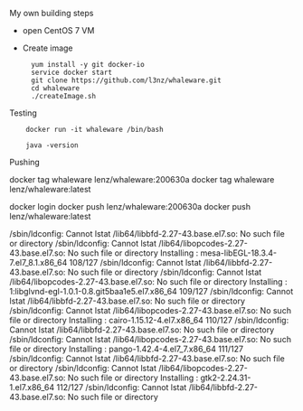 
My own building steps

- open CentOS 7 VM
- Create image


		yum install -y git docker-io
		service docker start
		git clone https://github.com/l3nz/whaleware.git
		cd whaleware
		./createImage.sh


Testing

		docker run -it whaleware /bin/bash

		java -version



Pushing

docker tag whaleware lenz/whaleware:200630a
docker tag whaleware lenz/whaleware:latest




docker login
docker push lenz/whaleware:200630a
docker push lenz/whaleware:latest





/sbin/ldconfig: Cannot lstat /lib64/libbfd-2.27-43.base.el7.so: No such file or directory
/sbin/ldconfig: Cannot lstat /lib64/libopcodes-2.27-43.base.el7.so: No such file or directory
  Installing : mesa-libEGL-18.3.4-7.el7_8.1.x86_64                      108/127
/sbin/ldconfig: Cannot lstat /lib64/libbfd-2.27-43.base.el7.so: No such file or directory
/sbin/ldconfig: Cannot lstat /lib64/libopcodes-2.27-43.base.el7.so: No such file or directory
  Installing : 1:libglvnd-egl-1.0.1-0.8.git5baa1e5.el7.x86_64           109/127
/sbin/ldconfig: Cannot lstat /lib64/libbfd-2.27-43.base.el7.so: No such file or directory
/sbin/ldconfig: Cannot lstat /lib64/libopcodes-2.27-43.base.el7.so: No such file or directory
  Installing : cairo-1.15.12-4.el7.x86_64                               110/127
/sbin/ldconfig: Cannot lstat /lib64/libbfd-2.27-43.base.el7.so: No such file or directory
/sbin/ldconfig: Cannot lstat /lib64/libopcodes-2.27-43.base.el7.so: No such file or directory
  Installing : pango-1.42.4-4.el7_7.x86_64                              111/127
/sbin/ldconfig: Cannot lstat /lib64/libbfd-2.27-43.base.el7.so: No such file or directory
/sbin/ldconfig: Cannot lstat /lib64/libopcodes-2.27-43.base.el7.so: No such file or directory
  Installing : gtk2-2.24.31-1.el7.x86_64                                112/127
/sbin/ldconfig: Cannot lstat /lib64/libbfd-2.27-43.base.el7.so: No such file or directory

